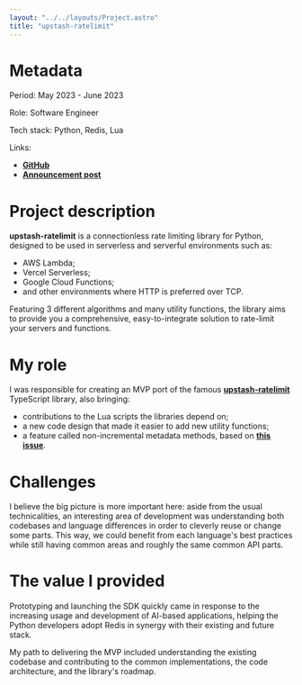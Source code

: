 ```yaml
---
layout: "../../layouts/Project.astro"
title: "upstash-ratelimit"
---
```


# Metadata

Period: May 2023 - June 2023

Role: Software Engineer

Tech stack: Python, Redis, Lua

Links:

- [**GitHub**](https://github.com/upstash/ratelimit-python)
- [**Announcement post**](https://upstash.com/blog/announcing-ratelimit-python)

# Project description

**upstash-ratelimit** is a connectionless rate limiting library for Python, designed to be used in serverless and serverful environments such as:

- AWS Lambda;
- Vercel Serverless;
- Google Cloud Functions;
- and other environments where HTTP is preferred over TCP.

Featuring 3 different algorithms and many utility functions, the library aims to provide you a comprehensive, easy-to-integrate solution to rate-limit your servers and functions.

# My role

I was responsible for creating an MVP port of the famous [**upstash-ratelimit**](https://github.com/upstash/ratelimit) TypeScript library, also bringing:

- contributions to the Lua scripts the libraries depend on;
- a new code design that made it easier to add new utility functions;
- a feature called non-incremental metadata methods, based on [**this issue**](https://github.com/upstash/ratelimit/issues/17).

# Challenges

I believe the big picture is more important here: aside from the usual technicalities, an interesting area of development was understanding both codebases and language differences in order to cleverly reuse or change some parts. This way, we could benefit from each language's best practices while still having common areas and roughly the same common API parts.

# The value I provided

Prototyping and launching the SDK quickly came in response to the increasing usage and development of AI-based applications, helping the Python developers adopt Redis in synergy with their existing and future stack.

My path to delivering the MVP included understanding the existing codebase and contributing to the common implementations, the code architecture, and the library's roadmap.
